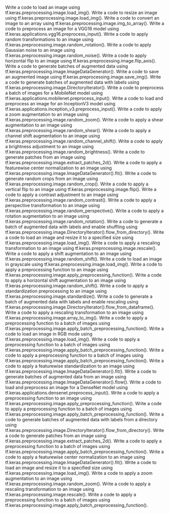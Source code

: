 Write a code to load an image using tf.keras.preprocessing.image.load_img().
Write a code to resize an image using tf.keras.preprocessing.image.load_img().
Write a code to convert an image to an array using tf.keras.preprocessing.image.img_to_array().
Write a code to preprocess an image for a VGG16 model using tf.keras.applications.vgg16.preprocess_input().
Write a code to apply random transformations to an image using tf.keras.preprocessing.image.random_rotation().
Write a code to apply Gaussian noise to an image using tf.keras.preprocessing.image.random_noise().
Write a code to apply horizontal flip to an image using tf.keras.preprocessing.image.flip_axis().
Write a code to generate batches of augmented data using tf.keras.preprocessing.image.ImageDataGenerator().
Write a code to save an augmented image using tf.keras.preprocessing.image.save_img().
Write a code to generate batches of augmented data with labels using tf.keras.preprocessing.image.DirectoryIterator().
Write a code to preprocess a batch of images for a MobileNet model using tf.keras.applications.mobilenet.preprocess_input().
Write a code to load and preprocess an image for an InceptionV3 model using tf.keras.applications.inception_v3.preprocess_input().
Write a code to apply a zoom augmentation to an image using tf.keras.preprocessing.image.random_zoom().
Write a code to apply a shear augmentation to an image using tf.keras.preprocessing.image.random_shear().
Write a code to apply a channel shift augmentation to an image using tf.keras.preprocessing.image.random_channel_shift().
Write a code to apply a brightness adjustment to an image using tf.keras.preprocessing.image.random_brightness().
Write a code to generate patches from an image using tf.keras.preprocessing.image.extract_patches_2d().
Write a code to apply a featurewise center normalization to an image using tf.keras.preprocessing.image.ImageDataGenerator().fit().
Write a code to generate random crops from an image using tf.keras.preprocessing.image.random_crop().
Write a code to apply a vertical flip to an image using tf.keras.preprocessing.image.flip().
Write a code to apply a contrast adjustment to an image using tf.keras.preprocessing.image.random_contrast().
Write a code to apply a perspective transformation to an image using tf.keras.preprocessing.image.random_perspective().
Write a code to apply a rotation augmentation to an image using tf.keras.preprocessing.image.random_rotation().
Write a code to generate a batch of augmented data with labels and enable shuffling using tf.keras.preprocessing.image.DirectoryIterator().flow_from_directory().
Write a code to load an image and resize it to a specified size using tf.keras.preprocessing.image.load_img().
Write a code to apply a rescaling transformation to an image using tf.keras.preprocessing.image.rescale().
Write a code to apply a shift augmentation to an image using tf.keras.preprocessing.image.random_shift().
Write a code to load an image in grayscale using tf.keras.preprocessing.image.load_img().
Write a code to apply a preprocessing function to an image using tf.keras.preprocessing.image.apply_preprocessing_function().
Write a code to apply a horizontal shift augmentation to an image using tf.keras.preprocessing.image.random_shift().
Write a code to apply a standardization preprocessing to an image using tf.keras.preprocessing.image.standardize().
Write a code to generate a batch of augmented data with labels and enable rescaling using tf.keras.preprocessing.image.DirectoryIterator().flow_from_dataframe().
Write a code to apply a rescaling transformation to an image using tf.keras.preprocessing.image.array_to_img().
Write a code to apply a preprocessing function to a batch of images using tf.keras.preprocessing.image.apply_batch_preprocessing_function().
Write a code to load an image in RGB mode using tf.keras.preprocessing.image.load_img().
Write a code to apply a preprocessing function to a batch of images using tf.keras.preprocessing.image.apply_batch_preprocessing_function().
Write a code to apply a preprocessing function to a batch of images using tf.keras.preprocessing.image.apply_batch_preprocessing_function().
Write a code to apply a featurewise standardization to an image using tf.keras.preprocessing.image.ImageDataGenerator().fit().
Write a code to generate batches of augmented data from an image using tf.keras.preprocessing.image.ImageDataGenerator().flow().
Write a code to load and preprocess an image for a DenseNet model using tf.keras.applications.densenet.preprocess_input().
Write a code to apply a preprocessing function to an image using tf.keras.preprocessing.image.apply_preprocessing_function().
Write a code to apply a preprocessing function to a batch of images using tf.keras.preprocessing.image.apply_batch_preprocessing_function().
Write a code to generate batches of augmented data with labels from a directory using tf.keras.preprocessing.image.DirectoryIterator().flow_from_directory().
Write a code to generate patches from an image using tf.keras.preprocessing.image.extract_patches_2d().
Write a code to apply a preprocessing function to a batch of images using tf.keras.preprocessing.image.apply_batch_preprocessing_function().
Write a code to apply a featurewise center normalization to an image using tf.keras.preprocessing.image.ImageDataGenerator().fit().
Write a code to load an image and resize it to a specified size using tf.keras.preprocessing.image.load_img().
Write a code to apply a zoom augmentation to an image using tf.keras.preprocessing.image.random_zoom().
Write a code to apply a rescaling transformation to an image using tf.keras.preprocessing.image.rescale().
Write a code to apply a preprocessing function to a batch of images using tf.keras.preprocessing.image.apply_batch_preprocessing_function().